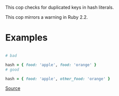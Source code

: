 
This cop checks for duplicated keys in hash literals.

This cop mirrors a warning in Ruby 2.2.

# Examples

```ruby

# bad

hash = { food: 'apple', food: 'orange' }
# good

hash = { food: 'apple', other_food: 'orange' }
```

[Source](http://www.rubydoc.info/gems/rubocop/RuboCop/Cop/Lint/DuplicatedKey)